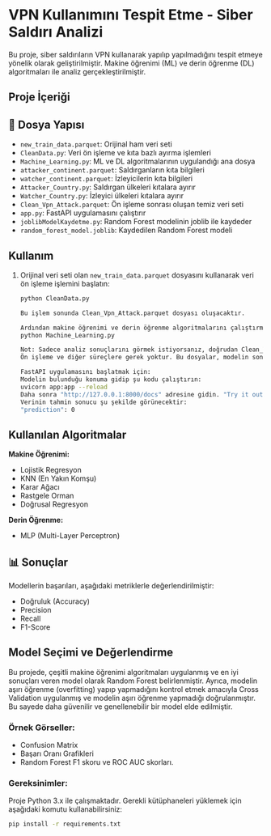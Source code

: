 # VPN Kullanımını Tespit Etme - Siber Saldırı Analizi

Bu proje, siber saldırıların VPN kullanarak yapılıp yapılmadığını tespit etmeye yönelik olarak geliştirilmiştir. Makine öğrenimi (ML) ve derin öğrenme (DL) algoritmaları ile analiz gerçekleştirilmiştir.

## Proje İçeriği

## 📁 Dosya Yapısı

- `new_train_data.parquet`: Orijinal ham veri seti
- `CleanData.py`: Veri ön işleme ve kıta bazlı ayırma işlemleri
- `Machine_Learning.py`: ML ve DL algoritmalarının uygulandığı ana dosya
- `attacker_continent.parquet`: Saldırganların kıta bilgileri
- `watcher_continent.parquet`: İzleyicilerin kıta bilgileri
- `Attacker_Country.py`: Saldırgan ülkeleri kıtalara ayırır
- `Watcher_Country.py`: İzleyici ülkeleri kıtalara ayırır
- `Clean_Vpn_Attack.parquet`: Ön işleme sonrası oluşan temiz veri seti
- `app.py`: FastAPI uygulamasını çalıştırır
- `joblibModelKaydetme.py`: Random Forest modelinin joblib ile kaydeder
- `random_forest_model.joblib`: Kaydedilen Random Forest modeli

## Kullanım
1. Orijinal veri seti olan `new_train_data.parquet` dosyasını kullanarak veri ön işleme işlemini başlatın:
   ```bash
   python CleanData.py

   Bu işlem sonunda Clean_Vpn_Attack.parquet dosyası oluşacaktır.

   Ardından makine öğrenimi ve derin öğrenme algoritmalarını çalıştırmak için:
   python Machine_Learning.py

   Not: Sadece analiz sonuçlarını görmek istiyorsanız, doğrudan Clean_Vpn_Attack.parquet ve Machine_Learning.py dosyalarını kullanabilirsiniz.
   Ön işleme ve diğer süreçlere gerek yoktur. Bu dosyalar, modelin sonuçlarına doğrudan erişim sağlar.

   FastAPI uygulamasını başlatmak için:
   Modelin bulunduğu konuma gidip şu kodu çalıştırın:
   uvicorn app:app --reload
   Daha sonra "http://127.0.0.1:8000/docs" adresine gidin. "Try it out" butonuna basıp örnek veriler girerek tahmin sonuçlarını kontrol edebilirsiniz.
   Verinin tahmin sonucu şu şekilde görünecektir:
   "prediction": 0
   
## Kullanılan Algoritmalar

**Makine Öğrenimi:**
- Lojistik Regresyon
- KNN (En Yakın Komşu)
- Karar Ağacı
- Rastgele Orman
- Doğrusal Regresyon

**Derin Öğrenme:**
- MLP (Multi-Layer Perceptron)

## 📊 Sonuçlar

Modellerin başarıları, aşağıdaki metriklerle değerlendirilmiştir:
- Doğruluk (Accuracy)
- Precision
- Recall
- F1-Score

## Model Seçimi ve Değerlendirme
Bu projede, çeşitli makine öğrenimi algoritmaları uygulanmış ve en iyi sonuçları veren model olarak Random Forest belirlenmiştir. Ayrıca, modelin aşırı öğrenme (overfitting) yapıp yapmadığını kontrol etmek amacıyla Cross Validation uygulanmış ve modelin aşırı öğrenme yapmadığı doğrulanmıştır. Bu sayede daha güvenilir ve genellenebilir bir model elde edilmiştir.

### Örnek Görseller:
- Confusion Matrix
- Başarı Oranı Grafikleri
- Random Forest F1 skoru ve ROC AUC skorları.
  
### Gereksinimler:
Proje Python 3.x ile çalışmaktadır. Gerekli kütüphaneleri yüklemek için aşağıdaki komutu kullanabilirsiniz:

```bash
pip install -r requirements.txt
